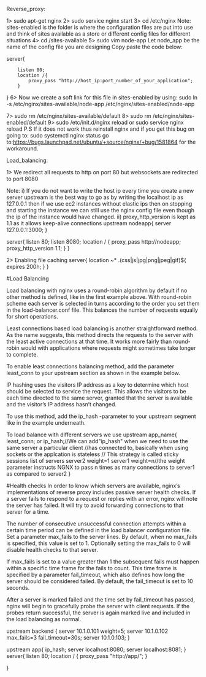 Reverse_proxy:

1> sudo apt-get nginx
2> sudo service nginx start
3> cd /etc/nginx
Note: sites-enabled is the folder is where the configuration files are put into use
and think of sites available as a store or different config files for different situations
4> cd /sites-available
5> sudo vim node-app
Let node_app be the name of the config file you are designing
Copy paste the code below:

server{

        listen 80;
        location /{
            proxy_pass "http://host_ip:port_number_of_your_application";
        }
}
6> Now we create a soft link for this file in sites-enabled by using:
    sudo ln -s /etc/nginx/sites-available/node-app /etc/nginx/sites-enabled/node-app

7> sudo rm /etc/nginx/sites-available/default
8> sudo rm /etc/nginx/sites-enabled/default
9> sudo /etc/init.d/nginx reload
    or
    sudo service nginx reload
P.S If it does not work thus reinstall nginx
and if you get this bug on going to: sudo systemctl nginx status
go to:https://bugs.launchpad.net/ubuntu/+source/nginx/+bug/1581864
for the workaround.

Load_balancing:

1> We redirect all requests to http on port 80 but websockets are redirected to port 8080

Note:
i)  If you do not want to write the host ip every time you create a new server upstream is the best way to go as by writing the localhost ip as 127.0.0.1 then if we use ec2 instances without elastic ips then on stopping and starting the instance we can still use the nginx config file even though the ip of the instance would have changed.
ii) proxy_http_version is kept as 1.1 as it allows keep-alive connections
upstream nodeapp{
    server 127.0.0.1:3000;
}

server{
    listen 80;
    listen 8080;
    location / {
        proxy_pass http://nodeapp;
        proxy_http_version 1.1;
    }
}

2> Enabling file caching
server{
    location ~* \.(css|js|jpg|png|jpeg|gif)${
        expires 200h;
    }
}



#Load Balancing

Load balancing with nginx uses a round-robin algorithm by default if no other method is defined, like in the first example above. With round-robin scheme each server is selected in turns according to the order you set them in the load-balancer.conf file. This balances the number of requests equally for short operations.

Least connections based load balancing is another straightforward method. As the name suggests, this method directs the requests to the server with the least active connections at that time. It works more fairly than round-robin would with applications where requests might sometimes take longer to complete.

To enable least connections balancing method, add the parameter least_conn to your upstream section as shown in the example below.

IP hashing uses the visitors IP address as a key to determine which host should be selected to service the request. This allows the visitors to be each time directed to the same server, granted that the server is available and the visitor’s IP address hasn’t changed.

To use this method, add the ip_hash -parameter to your upstream segment like in the example underneath.

To load balance with different servers we use
upstream app_name{
    least_conn;
    or
    ip_hash;//We can add"ip_hash" when we need to use the same server a particular client       //has connected to, basically when using sockets or the applcation is stateless
       // This strategy is called sticky sessions
    list of servers
    server2 weight=1
    server1 weight=n//the weight parameter instructs NGNX to pass n times as many connections to server1 as compared to server2
}


#Health checks
In order to know which servers are available, nginx’s implementations of reverse proxy includes passive server health checks. If a server fails to respond to a request or replies with an error, nginx will note the server has failed. It will try to avoid forwarding connections to that server for a time.

The number of consecutive unsuccessful connection attempts within a certain time period can be defined in the load balancer configuration file. Set a parameter max_fails to the server lines. By default, when no max_fails is specified, this value is set to 1. Optionally setting the max_fails to 0 will disable health checks to that server.

If max_fails is set to a value greater than 1 the subsequent fails must happen within a specific time frame for the fails to count. This time frame is specified by a parameter fail_timeout, which also defines how long the server should be considered failed. By default, the fail_timeout is set to 10 seconds.

After a server is marked failed and the time set by fail_timeout has passed, nginx will begin to gracefully probe the server with client requests. If the probes return successful, the server is again marked live and included in the load balancing as normal.

upstream backend {
   server 10.1.0.101 weight=5;
   server 10.1.0.102 max_fails=3 fail_timeout=30s;
   server 10.1.0.103;
}




upstream app{
        ip_hash;
        server localhost:8080;
        server localhost:8081;
}
server{
        listen 80;
        location / {
                proxy_pass "http://app/";
        }

}
